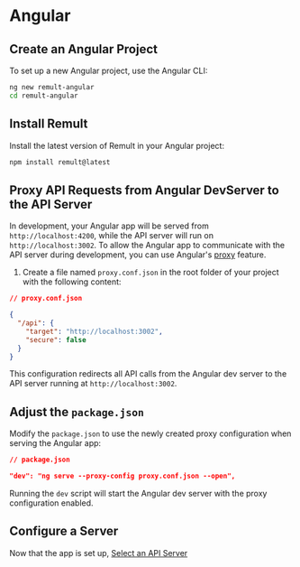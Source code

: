 # Angular

## Create an Angular Project

To set up a new Angular project, use the Angular CLI:

```sh
ng new remult-angular
cd remult-angular
```

## Install Remult

Install the latest version of Remult in your Angular project:

```bash
npm install remult@latest
```

## Proxy API Requests from Angular DevServer to the API Server

In development, your Angular app will be served from `http://localhost:4200`, while the API server will run on `http://localhost:3002`. To allow the Angular app to communicate with the API server during development, you can use Angular's [proxy](https://angular.io/guide/build#proxying-to-a-backend-server) feature.

1. Create a file named `proxy.conf.json` in the root folder of your project with the following content:

```json
// proxy.conf.json

{
  "/api": {
    "target": "http://localhost:3002",
    "secure": false
  }
}
```

This configuration redirects all API calls from the Angular dev server to the API server running at `http://localhost:3002`.

## Adjust the `package.json`

Modify the `package.json` to use the newly created proxy configuration when serving the Angular app:

```json
// package.json

"dev": "ng serve --proxy-config proxy.conf.json --open",
```

Running the `dev` script will start the Angular dev server with the proxy configuration enabled.

## Configure a Server

Now that the app is set up, [Select an API Server](../server/)
